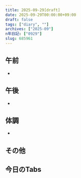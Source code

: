 ```yaml
---
title: 2025-09-29[draft]
date: 2025-09-29T00:00:00+09:00
draft: false
tags: ["diary", ""]
archives: ["2025-09"]
n年日記: ["0929"]
slug: 685961
---
```

## 午前
- 
## 午後
- 
## 体調
- 
## その他
## 今日のTabs